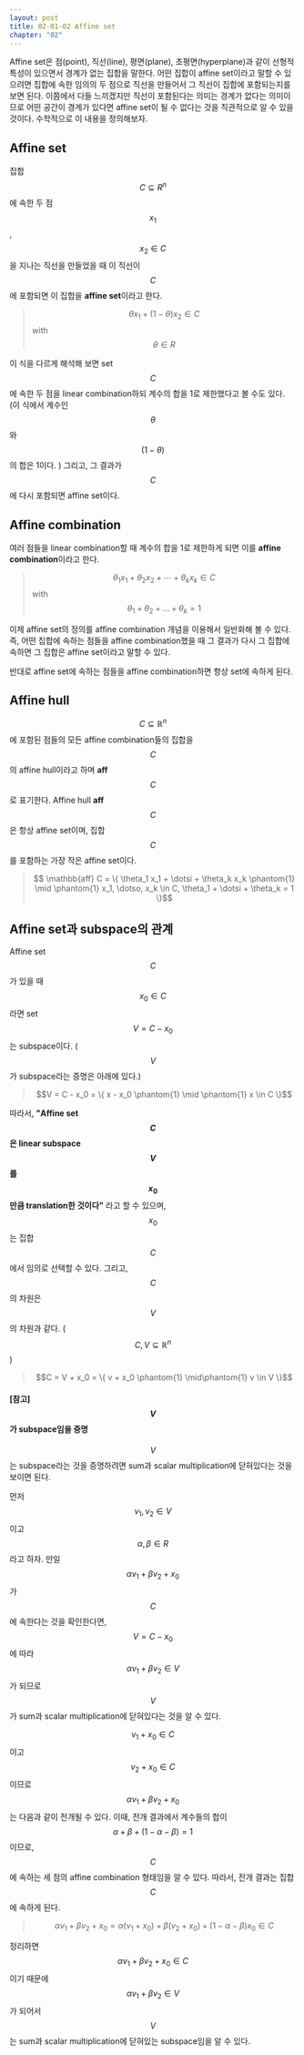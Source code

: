 ```yaml
---
layout: post
title: 02-01-02 Affine set
chapter: "02"
---
```


Affine set은 점(point), 직선(line), 평면(plane), 초평면(hyperplane)과 같이 선형적 특성이 있으면서 경계가 없는 집합을 말한다. 어떤 집합이 affine set이라고 말할 수 있으려면 집합에 속한 임의의 두 점으로 직선을 만들어서 그 직선이 집합에 포함되는지를 보면 된다. 이쯤에서 다들 느끼겠지만 직선이 포함된다는 의미는 경계가 없다는 의미이므로 어떤 공간이 경계가 있다면 affine set이 될 수 없다는 것을 직관적으로 알 수 있을 것이다. 수학적으로 이 내용을 정의해보자.

## Affine set

집합 $$C \subseteq R^n$$에 속한 두 점 $$x_1$$, $$x_2 \in C$$을 지나는 직선을 만들었을 때 이 직선이 $$C$$에 포함되면 이 집합을 **affine set**이라고 한다. 

>$$\theta x_1 + (1-\theta)x_2 \in C$$ with $$\theta \in R$$

이 식을 다르게 해석해 보면 set $$C$$에 속한 두 점을 linear combination하되 계수의 합을 1로 제한했다고 볼 수도 있다. (이 식에서 계수인 $$\theta$$와 $$(1-\theta)$$의 합은 1이다. ) 그리고, 그 결과가  $$C$$에 다시 포함되면 affine set이다.

## Affine combination

여러 점들을 linear combination할 때 계수의 합을 1로 제한하게 되면 이를 **affine combination**이라고 한다.  

>$$\theta_1 x_1 + \theta_2 x_2 + \cdots + \theta_k x_k \in C$$ with $$\theta_1 + \theta_2 + ... + \theta_k = 1$$

이제 affine set의 정의를 affine combination 개념을 이용해서 일반화해 볼 수 있다. 즉, 어떤 집합에 속하는 점들을 affine combination했을 때 그 결과가 다시 그 집합에 속하면 그 집합은 affine set이라고 말할 수 있다. 

반대로 affine set에 속하는 점들을 affine combination하면 항상 set에 속하게 된다.

## Affine hull
$$C \subseteq \mathbb{R}^n$$에 포함된 점들의 모든 affine combination들의 집합을 $$C$$의 affine hull이라고 하며 **aff** $$C$$로 표기한다. Affine hull **aff** $$C$$은 항상 affine set이며, 집합 $$C$$를 포함하는 가장 작은 affine set이다.
> $$ \mathbb{aff} C = \{ \theta_1 x_1 + \dotsi + \theta_k x_k \phantom{1} \mid \phantom{1} x_1, \dotso, x_k \in C, \theta_1 + \dotsi + \theta_k = 1 \}$$

## Affine set과 subspace의 관계

Affine set $$C$$가 있을 때 $$x_0 \in C$$라면 set $$V = C - x_0$$는 subspace이다. 
($$V$$가 subspace라는 증명은 아래에 있다.)

>$$V = C - x_0 =  \{ x - x_0 \phantom{1} \mid \phantom{1} x \in C \}$$

따라서, **"Affine set $$C$$은 linear subspace $$V$$를 $$x_0$$만큼 translation한 것이다"** 라고 할 수 있으며, $$x_0$$는 집합 $$C$$에서 임의로 선택할 수 있다. 그리고, $$C$$의 차원은 $$V$$의 차원과 같다. ($$C, V \subseteq \mathbb{R}^n$$)

>$$C = V + x_0 =  \{ v + x_0 \phantom{1} \mid\phantom{1} v \in V \}$$

#### [참고] $$V$$가 subspace임을 증명
$$V$$는 subspace라는 것을 증명하려면 sum과 scalar multiplication에 닫혀있다는 것을 보이면 된다.

먼저 $$v_1, v_2 \in V$$이고 $$\alpha, \beta \in R$$라고 하자. 만일 $$\alpha v_1 + \beta v_2 + x_0$$가 $$C$$에 속한다는 것을 확인한다면, $$V = C - x_0$$에 따라 $$\alpha v_1 + \beta v_2 \in V$$가 되므로 $$V$$가 sum과 scalar multiplication에 닫혀있다는 것을 알 수 있다.

$$v_1 + x_0 \in C$$이고 $$v_2 + x_0 \in C$$이므로 $$\alpha v_1 + \beta v_2 + x_0$$는 다음과 같이 전개될 수 있다. 
이때, 전개 결과에서 계수들의 합이 $$\alpha + \beta + (1 -  \alpha - \beta) = 1$$이므로, $$C$$에 속하는 세 점의 affine combination 형태임을 알 수 있다. 따라서, 전개 결과는 집합 $$C$$에 속하게 된다.

>$$\alpha v_1 + \beta v_2 + x_0 = \alpha (v_1 + x_0) + \beta (v_2 + x_0) + (1 - \alpha - \beta) x_0 \in C$$

정리하면 $$\alpha v_1 + \beta v_2 + x_0 \in C$$이기 때문에 $$\alpha v_1 + \beta v_2 \in V$$가 되어서 $$V$$는 sum과 scalar multiplication에 닫혀있는 subspace임을 알 수 있다.
